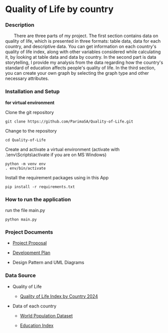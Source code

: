 # Quality of Life by country

 

### Description

&nbsp;&nbsp;&nbsp;&nbsp;&nbsp;&nbsp;&nbsp;There are three parts of my project. The first section contains data on quality of life, which is presented in three formats: 
table data, data for each country, and descriptive data. You can get information on each country's quality of life index, 
along with other variables considered while calculating it, by looking at table data and data by country. In the second part is data storytelling, 
I provide my analysis from the data regarding how the country's standard of education affects people's quality of life. In the third section, 
you can create your own graph by selecting the graph type and other necessary attributes.

### Installation and Setup
**for virtual environment**


Clone the git repository
```
git clone https://github.com/ParimaSA/Quality-of-Life.git
```
Change to the repository
```
cd Quality-of-Life
```
Create and activate a virtual environment (activate with .\env\Scripts\activate if you are on MS Windows)
```
python -m venv env
. env/bin/activate
```
Install the requirement packages using in this App
```
pip install -r requirements.txt
```

### How to run the application
run the file main.py
```
python main.py
```


### Project Documents

* [Project Proposal](https://docs.google.com/document/d/1wn12IJUeAvIHc4JqrAbHlYGXNEEokNY0FmROQMaQSRM/edit)

* [Development Plan](https://github.com/ParimaSA/Quality-of-Life/wiki/Development-Plan)

* Design Pattern and UML Diagrams




### Data Source

* Quality of Life

	* [Quality of Life Index by Country 2024](https://www.numbeo.com/quality-of-life/rankings_by_country.jsp)

* Data of each country

	* [World Population Dataset](https://www.kaggle.com/datasets/iamsouravbanerjee/world-population-dataset)

	* [Education Index](https://worldpopulationreview.com/country-rankings/education-index-by-country) 
